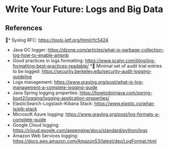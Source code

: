 # Write Your Future: Logs and Big Data

## References

􏰥* Syslog RFC: https://tools.ietf.org/html/rfc5424
* Java GC logger: https://dzone.com/articles/what-is-garbage-collection-log-how-to-enable-ampnb
* Good practices in logs formatting: https://www.scalyr.com/blog/log-formatting-best-practices-readable/
*􏰥 Minimal set of audit trial entries to be logged: https://security.berkeley.edu/security-audit-logging-guideline
* Logs management: https://www.graylog.org/post/what-is-log-management-a-complete-logging-guide
* Java Spring logging properties: https://howtodoinjava.com/spring-boot2/logging/logging-application-properties/
* ElasticSearch-Logstash-Kibana Stack: https://www.elastic.co/what-is/elk-stack
* Microsoft Azure logging: https://www.graylog.org/post/log-formats-a-complete-guide
* Google Cloud logging: https://cloud.google.com/appengine/docs/standard/python/logs
* Amazon Web Services logging: https://docs.aws.amazon.com/AmazonS3/latest/dev/LogFormat.html
